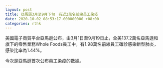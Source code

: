 ```yaml
---
layout: post
title: 亞馬遜3月至9月下旬　有近2萬名前線員工染疫
date: 2020-10-02 08:53:17.000000000 +08:00
categories: rthk
---
```


美國電子商貿平台亞馬遜公布，由3月1日至9月19日止，全美137.2萬名亞馬遜和旗下的零售業務Whole Foods員工中，有1.98萬名前線員工確診感染新型肺炎，感染比率為1.44%。

今次是亞馬遜首次公布員工染疫的數據。
